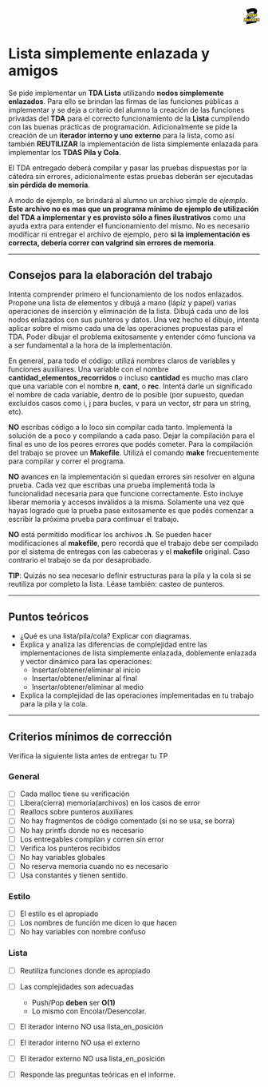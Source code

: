<div align="right">
<img width="32px" src="img/algo2.svg">
</div>

# Lista simplemente enlazada y amigos

Se pide implementar un **TDA Lista** utilizando **nodos simplemente enlazados**. Para ello se brindan las firmas de las funciones públicas a implementar y se deja a criterio del alumno la creación de las funciones privadas del **TDA** para el correcto funcionamiento de la **Lista** cumpliendo con las buenas prácticas de programación. Adicionalmente se pide la creación de un **iterador interno y uno externo** para la lista, como así también **REUTILIZAR** la implementación de lista simplemente enlazada para implementar los **TDAS Pila y Cola**.

El TDA entregado deberá compilar y pasar las pruebas dispuestas por la cátedra sin errores, adicionalmente estas pruebas deberán ser ejecutadas **sin pérdida de memoria**.

A modo de ejemplo, se brindará al alumno un archivo simple de _ejemplo_. **Este archivo no es mas que un programa mínimo de ejemplo de utilización del TDA a implementar y es provisto sólo a fines ilustrativos** como una ayuda extra para entender el funcionamiento del mismo. No es necesario modificar ni entregar el archivo de ejemplo, pero **si la implementación es correcta, debería correr con valgrind sin errores de memoria**.

---

## Consejos para la elaboración del trabajo

Intenta comprender primero el funcionamiento de los nodos enlazados. Propone una lista de elementos y dibujá a mano (lápiz y papel) varias operaciones de inserción y eliminación de la lista. Dibujá cada uno de los nodos enlazados con sus punteros y datos. Una vez hecho el dibujo, intenta aplicar sobre el mismo cada una de las operaciones propuestas para el TDA. Poder dibujar el problema exitosamente y entender cómo funciona va a ser fundamental a la hora de la implementación.

En general, para todo el código: utilizá nombres claros de variables y funciones auxiliares. Una variable con el nombre **cantidad\_elementos\_recorridos** o incluso **cantidad** es mucho mas claro que una variable con el nombre **n**, **cant**, o **rec**. Intentá darle un significado el nombre de cada variable, dentro de lo posible (por supuesto, quedan excluidos casos como i, j para bucles, v para un vector, str para un string, etc).

**NO** escribas código a lo loco sin compilar cada tanto. Implementá la solución de a poco y compilando a cada paso. Dejar la compilación para el final es uno de los peores errores que podés cometer. Para la compilación del trabajo se provee un **Makefile**. Utilizá el comando **make** frecuentemente para compilar y correr el programa.

**NO** avances en la implementación si quedan errores sin resolver en alguna prueba. Cada vez que escribas una prueba implementá toda la funcionalidad necesaria para que funcione correctamente. Esto incluye liberar memoria y accesos inválidos a la misma. Solamente una vez que hayas logrado que la prueba pase exitosamente es que podés comenzar a escribir la próxima prueba para continuar el trabajo.

**NO** está permitido modificar los archivos **.h**. Se pueden hacer modificaciones al **makefile**, pero recordá que el trabajo debe ser compilado por el sistema de entregas con las cabeceras y el **makefile** original. Caso contrario el trabajo se da por desaprobado.

**TIP**: Quizás no sea necesario definir estructuras para la pila y la cola si se reutiliza por completo la lista. Léase también: casteo de punteros.

---

## Puntos teóricos

 - ¿Qué es una lista/pila/cola? Explicar con diagramas.
 - Explica y analiza las diferencias de complejidad entre las implementaciones de lista simplemente enlazada, doblemente enlazada y vector dinámico para las operaciones:
   - Insertar/obtener/eliminar al inicio
   - Insertar/obtener/eliminar al final
   - Insertar/obtener/eliminar al medio
 - Explica la complejidad de las operaciones implementadas en tu trabajo para la pila y la cola.

---

## Criterios mínimos de corrección
Verifica la siguiente lista antes de entregar tu TP

### General

-   [ ] Cada malloc tiene su verificación
-   [ ] Libera(cierra) memoria(archivos) en los casos de error
-   [ ] Reallocs sobre punteros auxiliares
-   [ ] No hay fragmentos de código comentado (si no se usa, se borra)
-   [ ] No hay printfs donde no es necesario
-   [ ] Los entregables compilan y corren sin error
-   [ ] Verifica los punteros recibidos
-   [ ] No hay variables globales
-   [ ] No reserva memoria cuando no es necesario
-   [ ] Usa constantes y tienen sentido.

### Estilo

-   [ ] El estilo es el apropiado
-   [ ] Los nombres de función me dicen lo que hacen
-   [ ] No hay variables con nombre confuso

### Lista

-   [ ] Reutiliza funciones donde es apropiado
-   [ ] Las complejidades son adecuadas
    -   Push/Pop **deben** ser **O(1)**
    -   Lo mismo con Encolar/Desencolar.
-   [ ] El iterador interno NO usa lista\_en\_posición
-   [ ] El iterador interno NO usa el externo 
-   [  ] El iterador externo NO usa lista\_en\_posición
-   [ ] Responde las preguntas teóricas en el informe.

